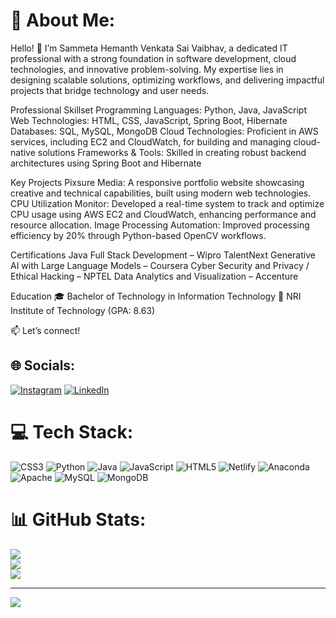 # 💫 About Me:
Hello! 👋 I’m Sammeta Hemanth Venkata Sai Vaibhav, a dedicated IT professional with a strong foundation in software development, cloud technologies, and innovative problem-solving. My expertise lies in designing scalable solutions, optimizing workflows, and delivering impactful projects that bridge technology and user needs.

Professional Skillset
Programming Languages: Python, Java, JavaScript
Web Technologies: HTML, CSS, JavaScript, Spring Boot, Hibernate
Databases: SQL, MySQL, MongoDB
Cloud Technologies: Proficient in AWS services, including EC2 and CloudWatch, for building and managing cloud-native solutions
Frameworks & Tools: Skilled in creating robust backend architectures using Spring Boot and Hibernate

Key Projects
Pixsure Media: A responsive portfolio website showcasing creative and technical capabilities, built using modern web technologies.
CPU Utilization Monitor: Developed a real-time system to track and optimize CPU usage using AWS EC2 and CloudWatch, enhancing performance and resource allocation.
Image Processing Automation: Improved processing efficiency by 20% through Python-based OpenCV workflows.

Certifications
Java Full Stack Development – Wipro TalentNext
Generative AI with Large Language Models – Coursera
Cyber Security and Privacy / Ethical Hacking – NPTEL
Data Analytics and Visualization – Accenture

Education
🎓 Bachelor of Technology in Information Technology
📍 NRI Institute of Technology (GPA: 8.63)

📫 Let’s connect!


## 🌐 Socials:
[![Instagram](https://img.shields.io/badge/Instagram-%23E4405F.svg?logo=Instagram&logoColor=white)](https://instagram.com/hemanth_sammeta_) [![LinkedIn](https://img.shields.io/badge/LinkedIn-%230077B5.svg?logo=linkedin&logoColor=white)](https://linkedin.com/in/hemanth-sammeta-488807265/) 

# 💻 Tech Stack:
![CSS3](https://img.shields.io/badge/css3-%231572B6.svg?style=for-the-badge&logo=css3&logoColor=white) ![Python](https://img.shields.io/badge/python-3670A0?style=for-the-badge&logo=python&logoColor=ffdd54) ![Java](https://img.shields.io/badge/java-%23ED8B00.svg?style=for-the-badge&logo=openjdk&logoColor=white) ![JavaScript](https://img.shields.io/badge/javascript-%23323330.svg?style=for-the-badge&logo=javascript&logoColor=%23F7DF1E) ![HTML5](https://img.shields.io/badge/html5-%23E34F26.svg?style=for-the-badge&logo=html5&logoColor=white) ![Netlify](https://img.shields.io/badge/netlify-%23000000.svg?style=for-the-badge&logo=netlify&logoColor=#00C7B7) ![Anaconda](https://img.shields.io/badge/Anaconda-%2344A833.svg?style=for-the-badge&logo=anaconda&logoColor=white) ![Apache](https://img.shields.io/badge/apache-%23D42029.svg?style=for-the-badge&logo=apache&logoColor=white) ![MySQL](https://img.shields.io/badge/mysql-4479A1.svg?style=for-the-badge&logo=mysql&logoColor=white) ![MongoDB](https://img.shields.io/badge/MongoDB-%234ea94b.svg?style=for-the-badge&logo=mongodb&logoColor=white)
# 📊 GitHub Stats:
   ![](https://github-readme-stats.vercel.app/api?username=Hemanthsammeta&theme=default&hide_border=false&include_all_commits=false&count_private=false)<br/>
               ![](https://github-readme-streak-stats.herokuapp.com/?user=Hemanthsammeta&theme=default&hide_border=false)<br/>
               ![](https://github-readme-stats.vercel.app/api/top-langs/?username=Hemanthsammeta&theme=default&hide_border=false&include_all_commits=false&count_private=false&layout=compact)

---
[![](https://visitcount.itsvg.in/api?id=Hemanthsammeta&icon=0&color=0)](https://visitcount.itsvg.in)
